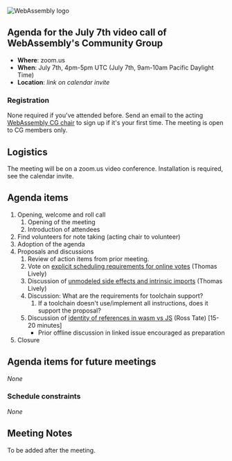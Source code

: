 ![WebAssembly logo](/images/WebAssembly.png)

## Agenda for the July 7th video call of WebAssembly's Community Group

- **Where**: zoom.us
- **When**: July 7th, 4pm-5pm UTC (July 7th, 9am-10am Pacific Daylight Time)
- **Location**: *link on calendar invite*

### Registration

None required if you've attended before. Send an email to the acting [WebAssembly CG chair](mailto:webassembly-cg-chair@chromium.org)
to sign up if it's your first time. The meeting is open to CG members only.

## Logistics

The meeting will be on a zoom.us video conference.
Installation is required, see the calendar invite.

## Agenda items

1. Opening, welcome and roll call
    1. Opening of the meeting
    1. Introduction of attendees
1. Find volunteers for note taking (acting chair to volunteer)
1. Adoption of the agenda
1. Proposals and discussions
    1. Review of action items from prior meeting.
    1. Vote on [explicit scheduling requirements for online votes](https://github.com/WebAssembly/meetings/pull/579) (Thomas Lively)
    1. Discussion of [unmodeled side effects and intrinsic imports](https://github.com/WebAssembly/design/issues/1354) (Thomas Lively)
    1. Discussion: What are the requirements for toolchain support?
       1. If a toolchain doesn't use/implement all instructions, does it support the proposal?
    1. Discussion of [identity of references in wasm vs JS](https://github.com/WebAssembly/design/issues/1351) (Ross Tate) [15-20 minutes]
       * Prior offline discussion in linked issue encouraged as preparation
1. Closure

## Agenda items for future meetings

*None*

### Schedule constraints

*None*

## Meeting Notes
To be added after the meeting.
